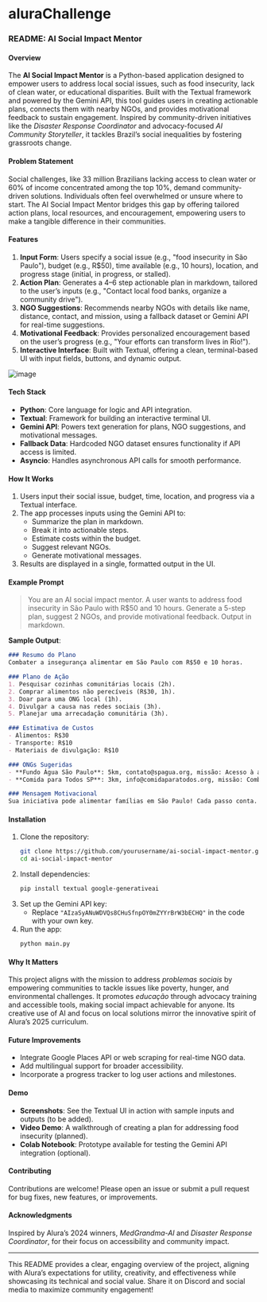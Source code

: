 # aluraChallenge
### README: AI Social Impact Mentor

#### Overview
The **AI Social Impact Mentor** is a Python-based application designed to empower users to address local social issues, such as food insecurity, lack of clean water, or educational disparities. Built with the Textual framework and powered by the Gemini API, this tool guides users in creating actionable plans, connects them with nearby NGOs, and provides motivational feedback to sustain engagement. Inspired by community-driven initiatives like the *Disaster Response Coordinator* and advocacy-focused *AI Community Storyteller*, it tackles Brazil’s social inequalities by fostering grassroots change.

#### Problem Statement
Social challenges, like 33 million Brazilians lacking access to clean water or 60% of income concentrated among the top 10%, demand community-driven solutions. Individuals often feel overwhelmed or unsure where to start. The AI Social Impact Mentor bridges this gap by offering tailored action plans, local resources, and encouragement, empowering users to make a tangible difference in their communities.

#### Features
1. **Input Form**: Users specify a social issue (e.g., "food insecurity in São Paulo"), budget (e.g., R$50), time available (e.g., 10 hours), location, and progress stage (initial, in progress, or stalled).
2. **Action Plan**: Generates a 4–6 step actionable plan in markdown, tailored to the user’s inputs (e.g., "Contact local food banks, organize a community drive").
3. **NGO Suggestions**: Recommends nearby NGOs with details like name, distance, contact, and mission, using a fallback dataset or Gemini API for real-time suggestions.
4. **Motivational Feedback**: Provides personalized encouragement based on the user’s progress (e.g., "Your efforts can transform lives in Rio!").
5. **Interactive Interface**: Built with Textual, offering a clean, terminal-based UI with input fields, buttons, and dynamic output.

![image](https://github.com/user-attachments/assets/059a35e2-795b-4abe-bd36-521a12740bb0)

#### Tech Stack
- **Python**: Core language for logic and API integration.
- **Textual**: Framework for building an interactive terminal UI.
- **Gemini API**: Powers text generation for plans, NGO suggestions, and motivational messages.
- **Fallback Data**: Hardcoded NGO dataset ensures functionality if API access is limited.
- **Asyncio**: Handles asynchronous API calls for smooth performance.

#### How It Works
1. Users input their social issue, budget, time, location, and progress via a Textual interface.
2. The app processes inputs using the Gemini API to:
   - Summarize the plan in markdown.
   - Break it into actionable steps.
   - Estimate costs within the budget.
   - Suggest relevant NGOs.
   - Generate motivational messages.
3. Results are displayed in a single, formatted output in the UI.

#### Example Prompt
> You are an AI social impact mentor. A user wants to address food insecurity in São Paulo with R$50 and 10 hours. Generate a 5-step plan, suggest 2 NGOs, and provide motivational feedback. Output in markdown.

**Sample Output**:
```markdown
### Resumo do Plano
Combater a insegurança alimentar em São Paulo com R$50 e 10 horas.

### Plano de Ação
1. Pesquisar cozinhas comunitárias locais (2h).
2. Comprar alimentos não perecíveis (R$30, 1h).
3. Doar para uma ONG local (1h).
4. Divulgar a causa nas redes sociais (3h).
5. Planejar uma arrecadação comunitária (3h).

### Estimativa de Custos
- Alimentos: R$30
- Transporte: R$10
- Materiais de divulgação: R$10

### ONGs Sugeridas
- **Fundo Água São Paulo**: 5km, contato@spagua.org, missão: Acesso à água potável.
- **Comida para Todos SP**: 3km, info@comidaparatodos.org, missão: Combater a fome.

### Mensagem Motivacional
Sua iniciativa pode alimentar famílias em São Paulo! Cada passo conta.
```

#### Installation
1. Clone the repository:
   ```bash
   git clone https://github.com/yourusername/ai-social-impact-mentor.git
   cd ai-social-impact-mentor
   ```
2. Install dependencies:
   ```bash
   pip install textual google-generativeai
   ```
3. Set up the Gemini API key:
   - Replace `"AIzaSyANuWDVQs8CHuSfnpOY0mZYYrBrW3bECHQ"` in the code with your own key.
4. Run the app:
   ```bash
   python main.py
   ```

#### Why It Matters
This project aligns with the mission to address *problemas sociais* by empowering communities to tackle issues like poverty, hunger, and environmental challenges. It promotes *educação* through advocacy training and accessible tools, making social impact achievable for anyone. Its creative use of AI and focus on local solutions mirror the innovative spirit of Alura’s 2025 curriculum.

#### Future Improvements
- Integrate Google Places API or web scraping for real-time NGO data.
- Add multilingual support for broader accessibility.
- Incorporate a progress tracker to log user actions and milestones.

#### Demo
- **Screenshots**: See the Textual UI in action with sample inputs and outputs (to be added).
- **Video Demo**: A walkthrough of creating a plan for addressing food insecurity (planned).
- **Colab Notebook**: Prototype available for testing the Gemini API integration (optional).

#### Contributing
Contributions are welcome! Please open an issue or submit a pull request for bug fixes, new features, or improvements.

#### Acknowledgments
Inspired by Alura’s 2024 winners, *MedGrandma-AI* and *Disaster Response Coordinator*, for their focus on accessibility and community impact.

---

This README provides a clear, engaging overview of the project, aligning with Alura’s expectations for utility, creativity, and effectiveness while showcasing its technical and social value. Share it on Discord and social media to maximize community engagement!

